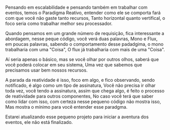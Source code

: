 Pensando em escalabilidade e pensando também em trabalhar com eventos, 
temos o Paradigma Reativo, entender como ele se comporta fará com que você não gaste tanto recursos, 
Tanto horizontal quanto vertifical, o foco seria como trabalhar melhor seu processador.

Quando pensamos em um grande número de requisição, fica interessante a abordagem, nesse peque código, você 
verá duas palavras, Mono e Flux, em poucas palavras, sabendo o comportamento desse padadgima, o mono trabalharia com uma "Coisa", 
O flux já trabalharia com mais de uma "Coisa".

Aí seria apenas o básico, mas se você olhar por outros olhos, saberá que você poderá colocar em seu sistema, 
Uma vez que sabemos que precisamos usar bem nossos recursos.

A parada da reatividade é isso, foco em algo, e fico observando, sendo notificado, é algo como um tipo de assinatura,
Você não precisa ir olhar toda vez, você tendo a assinatura, assim que chega algo, é feito o processo de reatividade para outros componentes,
No caso você terá que saber como lidar com isso, com certeza nesse pequeno código não mostra isso, 
Mas mostra o mínimo para você entender esse paradgma.

Estarei atualizando esse pequeno projeto para iniciar a aventura dos eventos, ele não está finalizado.
